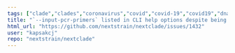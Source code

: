 ```yaml
---
tags: ["clade","clades","coronavirus","covid","covid-19","covid19","dna","help-wanted","influenza","ncov","neherlab","next-generation-sequencing","nextstrain","research","rna","sars-cov-2","science","sequences","sequencing","strain","tbug","virus"]
title: "`--input-pcr-primers` listed in CLI help options despite being removed in v3"
html_url: "https://github.com/nextstrain/nextclade/issues/1432"
user: "kapsakcj"
repo: "nextstrain/nextclade"
---
```


